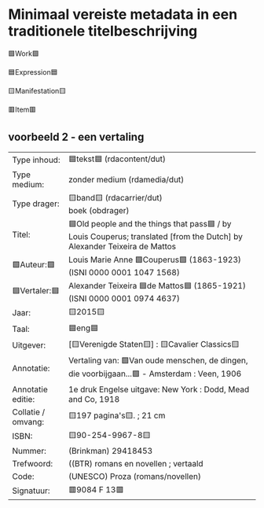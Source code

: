 # Minimaal vereiste metadata in een traditionele titelbeschrijving 


🟩Work🟩

🟦Expression🟦

🟨Manifestation🟨

🟥Item🟥 
## voorbeeld 2 - een vertaling
  
| | |
| --- | --- |
| Type inhoud: |🟦tekst🟦 (rdacontent/dut) | 
| Type medium: |	zonder medium (rdamedia/dut) |
| Type drager: | 🟨band🟨 (rdacarrier/dut) <br> boek (obdrager) 
| Titel: | 🟦Old people and the things that pass🟦 / by Louis Couperus; translated [from the Dutch] by Alexander Teixeira de Mattos |
| 🟩Auteur:🟩 | Louis Marie Anne 🟩Couperus🟩 (1863-1923) (ISNI 0000 0001 1047 1568) |
| 🟦Vertaler:🟦 | Alexander Teixeira 🟦de Mattos🟦 (1865-1921) (ISNI 0000 0001 0974 4637) |
| Jaar: | 🟨2015🟨 |
| Taal: | 🟦eng🟦 |
| Uitgever: | [🟨Verenigde Staten🟨] : 🟨Cavalier Classics🟨 |
| Annotatie: 	| Vertaling van: 🟩Van oude menschen, de dingen, die voorbijgaan...🟩 - Amsterdam : Veen, 1906 |
| Annotatie editie: | 1e druk Engelse uitgave: New York : Dodd, Mead and Co, 1918 |
| Collatie / omvang: | 🟨197 pagina's🟨. ; 21 cm | 
| ISBN: | 🟨90-254-9967-8🟨 | 
| Nummer: | (Brinkman) 29418453 | 
| Trefwoord: | ((BTR) romans en novellen ; vertaald |
| Code: | (UNESCO) Proza (romans/novellen) |
| Signatuur: | 🟥9084 F  13🟥 | 